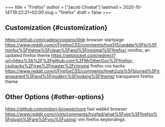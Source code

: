 +++
title = "Firefox"
author = ["Jacob Chvatal"]
lastmod = 2020-10-14T19:22:21+02:00
slug = "firefox"
draft = false
+++

## Customization {#customization}

<https://github.com/cadejscroggins/tilde> browser startpage
<https://www.reddit.com/r/FirefoxCSS/comments/hyq315/update%5Fto%5Fminfox%5Ftheme%5Fclean%5Fand%5Fminimal%5Ffirefox/> minifox, an updated firefox theme
<https://getpocket.com/redirect?url=https%3A%2F%2Fgithub.com%2FMrOtherGuy%2Ffirefox-csshacks%2Ftree%2Fmaster%2Fchrome> firefox css hacks
<https://www.reddit.com/r/FirefoxCSS/comments/hneh2u/a%5Fblurred%5Ftransparent%5Fand%5Fmodern%5Flooking%5Ftheme/> transparent firefox theme


## Other Options {#other-options}

<https://github.com/midori-browser/core> fast webkit browser
<https://www.reddit.com/r/vim/comments/hyzfgd/what%5Fvim%5Ffirefox%5Fplugin%5Fare%5Fyou%5Fusing/> vim firefox keybindings
